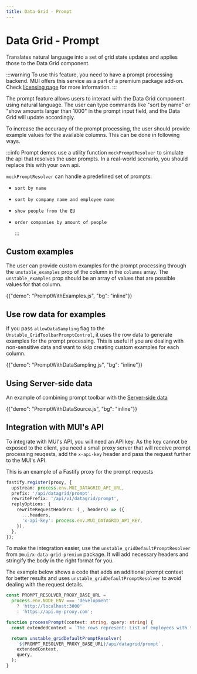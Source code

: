 ```yaml
---
title: Data Grid - Prompt
---
```


# Data Grid - Prompt [<span class="plan-premium"></span>](/x/introduction/licensing/#premium-plan 'Premium plan')

<p class="description">Translates natural language into a set of grid state updates and applies those to the Data Grid component.</p>

:::warning
To use this feature, you need to have a prompt processing backend. MUI offers this service as a part of a premium package add-on. Check [licensing page](/x/introduction/licensing/) for more information.
:::

The prompt feature allows users to interact with the Data Grid component using natural language. The user can type commands like "sort by name" or "show amounts larger than 1000" in the prompt input field, and the Data Grid will update accordingly.

To increase the accuracy of the prompt processing, the user should provide example values for the available columns. This can be done in following ways.

:::info
Prompt demos use a utility function `mockPromptResolver` to simulate the api that resolves the user prompts.
In a real-world scenario, you should replace this with your own api.

`mockPromptResolver` can handle a predefined set of prompts:

- `sort by name`
- `sort by company name and employee name`
- `show people from the EU`
- `order companies by amount of people`

  :::

## Custom examples

The user can provide custom examples for the prompt processing through the `unstable_examples` prop of the column in the `columns` array.
The `unstable_examples` prop should be an array of values that are possible values for that column.

{{"demo": "PromptWithExamples.js", "bg": "inline"}}

## Use row data for examples

If you pass `allowDataSampling` flag to the `Unstable_GridToolbarPromptControl`, it uses the row data to generate examples for the prompt processing.
This is useful if you are dealing with non-sensitive data and want to skip creating custom examples for each column.

{{"demo": "PromptWithDataSampling.js", "bg": "inline"}}

## Using Server-side data

An example of combining prompt toolbar with the [Server-side data](/x/react-data-grid/server-side-data/)

{{"demo": "PromptWithDataSource.js", "bg": "inline"}}

## Integration with MUI's API

To integrate with MUI's API, you will need an API key.
As the key cannot be exposed to the client, you need a small proxy server that will receive prompt processing reuqests, add the `x-api-key` header and pass the request further to the MUI's API.

This is an example of a Fastify proxy for the prompt requests

```ts
fastify.register(proxy, {
  upstream: process.env.MUI_DATAGRID_API_URL,
  prefix: '/api/datagrid/prompt',
  rewritePrefix: '/api/v1/datagrid/prompt',
  replyOptions: {
    rewriteRequestHeaders: (_, headers) => ({
      ...headers,
      'x-api-key': process.env.MUI_DATAGRID_API_KEY,
    }),
  },
});
```

To make the integration easier, use the `unstable_gridDefaultPromptResolver` from `@mui/x-data-grid-premium` package.
It will add necessary headers and stringify the body in the right format for you.

The example below shows a code that adds an additional prompt context for better results and uses `unstable_gridDefaultPromptResolver` to avoid dealing with the request details.

```ts
const PROMPT_RESOLVER_PROXY_BASE_URL =
  process.env.NODE_ENV === 'development'
    ? 'http://localhost:3000'
    : 'https://api.my-proxy.com';

function processPrompt(context: string, query: string) {
  const extendedContext = `The rows represent: List of employees with their company, position and start date\n\n${context}`;

  return unstable_gridDefaultPromptResolver(
    `${PROMPT_RESOLVER_PROXY_BASE_URL}/api/datagrid/prompt`,
    extendedContext,
    query,
  );
}
```

